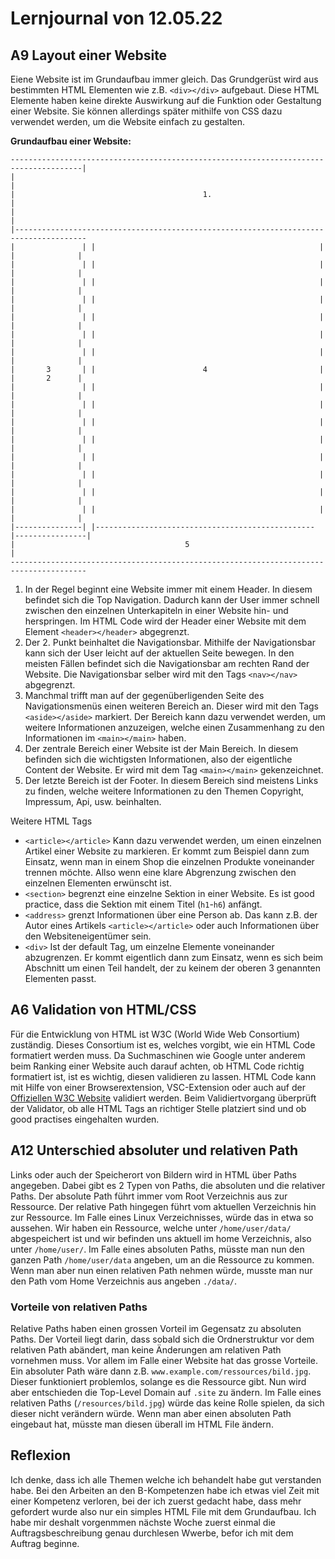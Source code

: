 # Lernjournal von 12.05.22
## A9 Layout einer Website
Eiene Website ist im Grundaufbau immer gleich. Das Grundgerüst wird aus bestimmten HTML Elementen wie z.B. `<div></div>` aufgebaut. Diese HTML Elemente haben keine direkte Auswirkung auf die Funktion oder Gestaltung einer Website. Sie können allerdings später mithilfe von CSS dazu verwendet werden, um die Website einfach zu gestalten.

**Grundaufbau einer Website:**
```
--------------------------------------------------------------------------------------|
|                                                                                     |
|                                          1.                                         |
|                                                                                     |
|--------------------------------------------------------------------------------------
|               | |                                                  | |              |
|               | |                                                  | |              |
|               | |                                                  | |              |
|               | |                                                  | |              |
|               | |                                                  | |              |
|               | |                                                  | |              |
|               | |                                                  | |              |
|       3       | |                        4                         | |       2      |
|               | |                                                  | |              |
|               | |                                                  | |              |
|               | |                                                  | |              |
|               | |                                                  | |              |
|               | |                                                  | |              |
|               | |                                                  | |              |
|               | |                                                  | |              |
|               | |                                                  | |              |
|---------------| |------------------------------------------------- |----------------|
|                                      5                                              |
---------------------------------------------------------------------------------------
```
1. In der Regel beginnt eine Website immer mit einem Header. In diesem befindet sich die Top Navigation. Dadurch kann der User immer schnell zwischen den einzelnen Unterkapiteln in einer Website hin- und herspringen. Im HTML Code wird der Header einer Website mit dem Element `<header></header>` abgegrenzt.  
2. Der 2. Punkt beinhaltet die Navigationsbar. Mithilfe der Navigationsbar kann sich der User leicht auf der aktuellen Seite bewegen. In den meisten Fällen befindet sich die Navigationsbar am rechten Rand der Website. Die Navigationsbar selber wird mit den Tags `<nav></nav>` abgegrenzt.
3.  Manchmal trifft man auf der gegenüberligenden Seite des Navigationsmenüs einen weiteren Bereich an. Dieser wird mit den Tags `<aside></aside>` markiert. Der Bereich kann dazu verwendet werden, um weitere Informationen anzuzeigen, welche einen Zusammenhang zu den Informationen im `<main></main>` haben.
4.  Der zentrale Bereich einer Website ist der Main Bereich. In diesem befinden sich die wichtigsten Informationen, also der eigentliche Content der Website. Er wird mit dem Tag `<main></main>` gekenzeichnet.
5.  Der letzte Bereich ist der Footer. In diesem Bereich sind meistens Links zu finden, welche weitere Informationen zu den Themen Copyright, Impressum, Api, usw. beinhalten.

Weitere HTML Tags
- `<article></article>` Kann dazu verwendet werden, um einen einzelnen Artikel einer Website zu markieren. Er kommt zum Beispiel dann zum Einsatz, wenn man in einem Shop die einzelnen Produkte voneinander trennen möchte. Allso wenn eine klare Abgrenzung zwischen den einzelnen Elementen erwünscht ist.
- `<section>` begrenzt eine einzelne Sektion in einer Website. Es ist good practice, dass die Sektion mit einem Titel (`h1`-`h6`) anfängt.
- `<address>` grenzt Informationen über eine Person ab. Das kann z.B. der Autor eines Artikels `<article></article>` oder auch Informationen über den Websiteneigentümer sein. 
- `<div>` Ist der default Tag, um einzelne Elemente voneinander abzugrenzen. Er kommt eigentlich dann zum Einsatz, wenn es sich beim Abschnitt um einen Teil handelt, der zu keinem der oberen 3 genannten Elementen passt.

## A6 Validation von HTML/CSS
Für die Entwicklung von HTML ist W3C (World Wide Web Consortium) zuständig. Dieses Consortium ist es, welches vorgibt, wie ein HTML Code formatiert werden muss. Da Suchmaschinen wie Google unter anderem beim Ranking einer Website auch darauf achten, ob HTML Code richtig formatiert ist, ist es wichtig, diesen validieren zu lassen. HTML Code kann mit Hilfe von einer Browserextension, VSC-Extension oder auch auf der [Offiziellen W3C Website](https://validator.w3.org/) validiert werden. Beim Validiertvorgang überprüft der Validator, ob alle HTML Tags an richtiger Stelle platziert sind und ob good practises eingehalten wurden. 

## A12 Unterschied absoluter und relativen Path
Links oder auch der Speicherort von Bildern wird in HTML über Paths angegeben. Dabei gibt es 2 Typen von Paths, die absoluten und die relativer Paths. Der absolute Path führt immer vom Root Verzeichnis aus zur Ressource. Der relative Path hingegen führt vom aktuellen Verzeichnis hin zur Ressource. Im Falle eines Linux Verzeichnisses, würde das in etwa so aussehen. Wir haben ein Ressource, welche unter `/home/user/data/` abgespeichert ist und wir befinden uns aktuell im home Verzeichnis, also unter `/home/user/`. Im Falle eines absoluten Paths, müsste man nun den ganzen Path `/home/user/data` angeben, um an die Ressource zu kommen. Wenn man aber nun einen relativen Path nehmen würde, musste man nur den Path vom Home Verzeichnis aus angeben `./data/`. 
### Vorteile von relativen Paths
Relative Paths haben einen grossen Vorteil im Gegensatz zu absoluten Paths. Der Vorteil liegt darin, dass sobald sich die Ordnerstruktur vor dem relativen Path abändert, man keine Änderungen am relativen Path vornehmen muss. Vor allem im Falle einer Website hat das grosse Vorteile. Ein absoluter Path wäre dann z.B. `www.example.com/ressources/bild.jpg`. Dieser funktioniert problemlos, solange es die Ressource gibt. Nun wird aber entschieden die Top-Level Domain auf `.site` zu ändern. Im Falle eines relativen Paths (`/resources/bild.jpg`) würde das keine Rolle spielen, da sich dieser nicht verändern würde. Wenn man aber einen absoluten Path eingebaut hat, müsste man diesen überall im HTML File ändern.

## Reflexion
Ich denke, dass ich alle Themen welche ich behandelt habe gut verstanden habe. Bei den Arbeiten an den B-Kompetenzen habe ich etwas viel Zeit mit einer Kompetenz verloren, bei der ich zuerst gedacht habe, dass mehr gefordert wurde also nur ein simples HTML File mit dem Grundaufbau. Ich habe mir deshalt vorgenmmen nächste Woche zuerst einmal die Auftragsbeschreibung genau durchlesen Wwerbe, befor ich mit dem Auftrag beginne.
